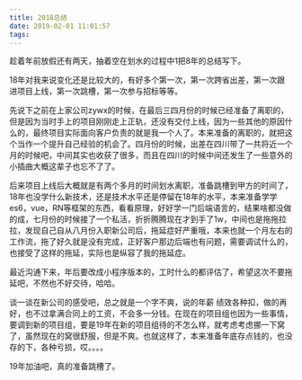 ```yaml
---
title: 2018总结
date: 2019-02-01 11:01:57
tags: 	
---
```


趁着年前放假还有两天，抽着空在划水的过程中1把8年的总结写下。

18年对我来说变化还是比较大的，有好多个第一次，第一次跨省出差，第一次跟进项目上线，第一次跳槽，第一次参与招标等等。

先说下之前在上家公司zywx的时候，在最后三四月份的时候已经准备了离职的，但是因为当时手上的项目刚刚走上正轨，还没有交付上线，因为一些其他的原因什么的，最终项目实际面向客户负责的就是我一个人了。本来准备的离职的，就把这个当作一个提升自己经验的机会了。四月份的时候，出差在四川带了一共将近一个月的时候吧，中间其实也收获了很多，而且在四川的时候中间还发生了一些意外的小插曲大概这辈子也忘不了了。

后来项目上线后大概就是有两个多月的时间划水离职，准备跳槽到甲方的时间了，18年也没学什么新技术，还是技术水平还是停留在18年的水平，本来准备学学es6，vue，RN等框架的东西，看看原理，好好学一门后端语言的，结果啥都没做的成，七月份的时候接了一个私活，折折腾腾现在才到手了1w，中间也是拖拖拉拉，发现自己自从八月份入职新公司后，拖延症好严重哦，本来也就一个月左右的工作流，拖了好久就是没有完成，正好客户那边后端也有问题，需要调试什么的，也接受了这样的拖延，实际也是纵容了我的拖延症。

最近沟通下来，年后要改成小程序版本的，工时什么的都评估了，希望这次不要拖延吧，不然也不好交待，哈哈。

谈一谈在新公司的感受吧，总之就是一个字不爽，说的年薪 绩效各种扣，做的再好，也不过拿满合同上的工资，不会多一分钱。在现在的项目组也因为一些事情，要调到新的项目组，要是19年在新的项目组待的不怎么样，就考虑考虑挪一下窝了，虽然现在的窝很舒服，但是不爽。也就这样了，本来准备年底存点钱的，也没存的下，各种亏损，哎。。。。

19年加油吧，真的准备跳槽了。